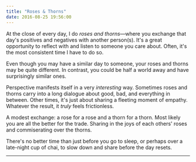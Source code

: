 ```yaml
---
title: "Roses & Thorns"
date: 2016-08-25 19:56:00
---
```


At the close of every day, I do *roses and thorns*—where you exchange that day's positives and negatives with another person(s). It's a great opportunity to reflect with and listen to someone you care about. Often, it's the most consistent time I have to do so.

Even though you may have a similar day to someone, your roses and thorns may be quite different. In contrast, you could be half a world away and have surprisingly similar ones.

Perspective manifests itself in a very *interesting* way. Sometimes roses and thorns carry into a long dialogue about good, bad, and everything in between. Other times, it's just about sharing a fleeting moment of empathy. Whatever the result, it *truly* feels frictionless.

A modest exchange: a rose for a rose and a thorn for a thorn. Most likely you are all the better for the trade. Sharing in the joys of each others' roses and commiserating over the thorns.

There's no better time than just before you go to sleep, or perhaps over a late-night cup of chai, to slow down and share before the day resets.

---